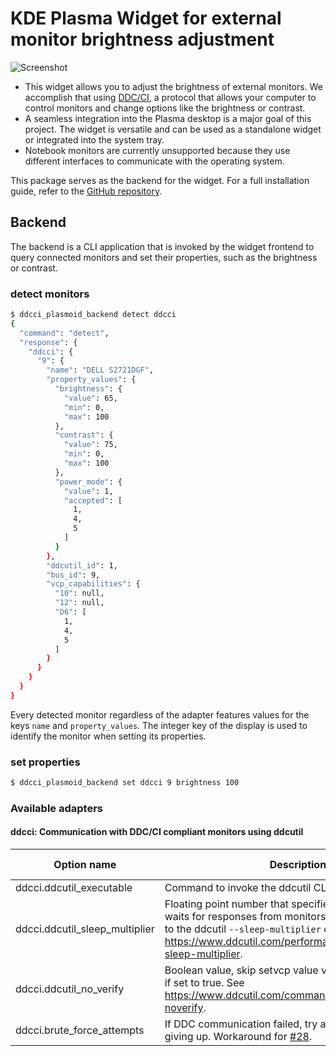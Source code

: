 # KDE Plasma Widget for external monitor brightness adjustment

![Screenshot](https://raw.githubusercontent.com/davidhi7/ddcci-plasmoid/main/screenshots/banner.png)

* This widget allows you to adjust the brightness of external monitors. We accomplish that
  using [DDC/CI](https://en.wikipedia.org/wiki/Display_Data_Channel#DDC/CI), a protocol that allows your computer to
  control monitors and change options like the brightness or contrast.
* A seamless integration into the Plasma desktop is a major goal of this project. The widget is versatile and can be
  used as a standalone widget or integrated into the system tray.
* Notebook monitors are currently unsupported because they use different interfaces to communicate with the operating
  system.

This package serves as the backend for the widget.
For a full installation guide, refer to the [GitHub repository](https://github.com/davidhi7/ddcci-plasmoid).

## Backend

The backend is a CLI application that is invoked by the widget frontend to query connected monitors and set their
properties, such as the brightness or contrast.

### detect monitors

```bash
$ ddcci_plasmoid_backend detect ddcci
{
  "command": "detect",
  "response": {
    "ddcci": {
      "9": {
        "name": "DELL S2721DGF",
        "property_values": {
          "brightness": {
            "value": 65,
            "min": 0,
            "max": 100
          },
          "contrast": {
            "value": 75,
            "min": 0,
            "max": 100
          },
          "power_mode": {
            "value": 1,
            "accepted": [
              1,
              4,
              5
            ]
          }
        },
        "ddcutil_id": 1,
        "bus_id": 9,
        "vcp_capabilities": {
          "10": null,
          "12": null,
          "D6": [
            1,
            4,
            5
          ]
        }
      }
    }
  }
}
```

Every detected monitor regardless of the adapter features values for the keys `name` and `property_values`. The integer
key of the display is used to identify the monitor when setting its properties.

### set properties

```bash
$ ddcci_plasmoid_backend set ddcci 9 brightness 100
```

### Available adapters

#### ddcci: Communication with DDC/CI compliant monitors using ddcutil

| Option name                    | Description                                                                                                                                                                                                                        | Default value |
|--------------------------------|------------------------------------------------------------------------------------------------------------------------------------------------------------------------------------------------------------------------------------|---------------|
| ddcci.ddcutil_executable       | Command to invoke the ddcutil CLI                                                                                                                                                                                                  | `ddcutil`     |
| ddcci.ddcutil_sleep_multiplier | Floating point number that specifies how long ddcutil waits for responses from monitors. The value is passed to the ddcutil `--sleep-multiplier` option, see https://www.ddcutil.com/performance_options/#option-sleep-multiplier. | `1.0`         |
| ddcci.ddcutil_no_verify        | Boolean value, skip setvcp value verification by ddcutil if set to true. See https://www.ddcutil.com/command_setvcp/#option-noverify.                                                                                              | `false`       |
| ddcci.brute_force_attempts     | If DDC communication failed, try again N times before giving up. Workaround for [#28](https://github.com/davidhi7/ddcci-plasmoid/issues/28).                                                                                       | `0`           |

###     
